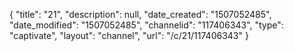 {
    "title": "21",
    "description": null,
    "date_created": "1507052485",
    "date_modified": "1507052485",
    "channelid": "117406343",
    "type": "captivate",
    "layout": "channel",
    "url": "\/c\/21\/117406343"
}